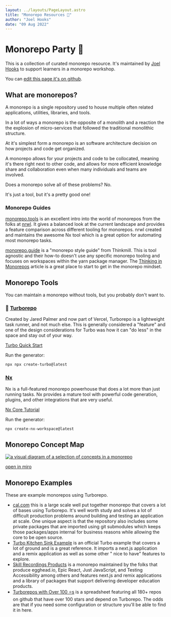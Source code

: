 ```yaml
---
layout: ../layouts/PageLayout.astro
title: "Monorepo Resources 🎉"
author: "Joel Hooks"
date: "09 Aug 2022"
---
```


# Monorepo Party 🎉

This is a collection of curated monorepo resource. It's maintained by [Joel Hooks](https://twitter.com/jhooks) to support learners in a monorepo workshop.

You can [edit this page it's on github](https://github.com/joelhooks/monorepo.party/edit/main/src/pages/index.md).

## What are monorepos?

A monorepo is a single repository used to house multiple often related applications, utilities, libraries, and tools.

In a lot of ways a monorepo is the opposite of a monolith and a reaction the the explosion of micro-services that followed the traditional monolithic structure.

At it's simplest form a monorepo is an software architecture decision on how projects and code get organized.

A monorepo allows for your projects and code to be collocated, meaning it's there right next to other code, and allows for more efficient knowledge share and collaboration even when many individuals and teams are involved.

Does a monorepo solve all of these problems? No.

It's just a tool, but it's a pretty good one!

### Monorepo Guides

[monorepo.tools](https://monorepo.tools/) is an excellent intro into the world of monorepos from the folks at [nrwl](https://nrwl.io/). It gives a balanced look at the current landscape and provides a feature comparison across different tooling for monorepos. nrwl created and maintains the awesome Nx tool which is a great option for automating most monorepo tasks.

[monorepo.guide](https://monorepo.guide/) is a "monorepo style guide" from Thinkmill. This is tool agnostic and their how-to doesn't use any specific monorepo tooling and focuses on workspaces within the yarn package manager. The [Thinking in Monorepos](https://monorepo.guide/thinking-in-monorepos) article is a great place to start to get in the monorepo mindset.

## Monorepo Tools

You can maintain a monorepo without tools, but you probably don't want to.

### 🎉 [Turborepo](https://turborepo.org/)

Created by Jared Palmer and now part of Vercel, Turborepo is a lightweight task runner, and not much else. This is generally considered a "feature" and one of the design considerations for Turbo was how it can "do less" in the space and stay out of your way.

[Turbo Quick Start](https://turborepo.org/docs/getting-started)

Run the generator:

```sh
npx npx create-turbo@latest
```

### [Nx](https://nx.dev/)

Nx is a full-featured monorepo powerhouse that does a lot more than just running tasks. Nx provides a mature tool with powerful code generation, plugins, and other integrations that are very useful.

[Nx Core Tutorial](https://nx.dev/core-tutorial/01-create-blog)

Run the generator:

```sh
npx create-nx-workspace@latest
```

## Monorepo Concept Map

[![a visual diagram of a selection of concepts in a monorepo](/assets/monorepo-concept-map.png)](https://miro.com/app/board/uXjVPfWXh7E=/)

[open in miro](https://miro.com/app/board/uXjVPfWXh7E=/)

## Monorepo Examples

These are example monorepos using Turborepo.

* [cal.com](https://github.com/calcom/cal.com) this is a large scale well put together monorepo that covers a lot of bases using Turborepo. It's well worth study and solves a lot of difficult production problems around building and testing an application at scale. One unique aspect is that the repository also includes some private packages that are imported using git submodules which keeps those packages/apps internal for business reasons while allowing the core to be open source.
* [Turbo Kitchen Sink Example](https://github.com/vercel/turborepo/tree/main/examples/kitchen-sink) is an official Turbo example that covers a lot of ground and is a great reference. It imports a next.js application and a remix application as well as some other "
nice to have" features to explore.
* [Skill Recordings Products](https://github.com/skillrecordings/products) is a monorepo maintained by the folks that produce egghead.io, Epic React, Just JavaScript, and Testing Accessibility among others and features next.js and remix applications and a library of packages that support delivering developer education products.
* [Turborepos with Over 100 ⭐️s](https://joel.dev/top-turbo) is a spreadsheet featuring all 180+ repos on github that have over 100 stars and depend on Turborepo. The odds are that if you need some configuration or structure you'll be able to find it in here.








